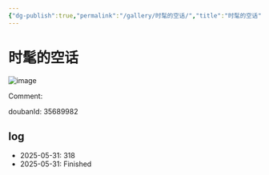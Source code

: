 ```yaml
---
{"dg-publish":true,"permalink":"/gallery/时髦的空话/","title":"时髦的空话","created":"2025-06-16T14:31:18.198+08:00"}
---
```



# 时髦的空话

![image](https://hiraeth-picbed.oss-cn-beijing.aliyuncs.com/20250531154815.webp)

Comment: 



doubanId: 35689982

## log

- 2025-05-31: 318
- 2025-05-31: Finished
